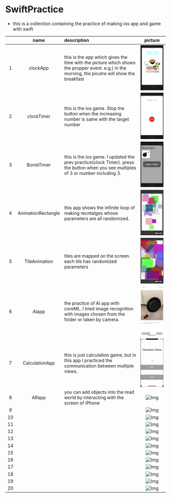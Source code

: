 
# SwiftPractice
- this is a collection containing the practice of making ios app and game with swift

||name|description|picture|
|:--:|:--:|:--|:--:|
|1|clockApp|this is the app which gives the time with the picture which shows the propper event. e.g.) in the morning, the picutre will show the breakfast |![Img](ClockApp/image/breakfast.png)|
|2|clockTimer|this is the ios game. Stop the button when the increasing number is same with the target number|![Img](clockTimer/image/process.png)|
|3|BombTimer|this is the ios game. I updated the prev practice(clock Timer). press the button when you see multiples of 3 or number including 3. |![Img](BombTimer/image/startScene.png)|
|4|AnimationRectangle|this app shows the infinite loop of making recntalges whose parameters are all randomized.|![Img](AnimationRectangle/image/anim.gif)|
|5|TileAnimation|tiles are mapped on the screen. each tile has randomized parameters |![Img](TileAnimation/image/tileAnimation.gif)|
|6|AIapp|the practice of AI app with coreML. I tried image recognition with images chosen from the folder or taken by camera.|![Img](AIapp/image/ex02.PNG)|
|7|CalculationApp|this is just calculation game, but in this app I practiced the communication between multiple views.|![Img](CalculationApp/image/anim.gif)|
|8|ARapp|you can add objects into the read world by interacting with the screen of iPhone|![Img](ARapp/image/anim.gif)|
|9|| |![Img](/image/)|
|10|| |![Img](/image/)|
|11|| |![Img](/image/)|
|12|| |![Img](/image/)|
|13|| |![Img](/image/)|
|14|| |![Img](/image/)|
|15|| |![Img](/image/)|
|16|| |![Img](/image/)|
|17|| |![Img](/image/)|
|18|| |![Img](/image/)|
|19|| |![Img](/image/)|
|20|| |![Img](/image/)|
